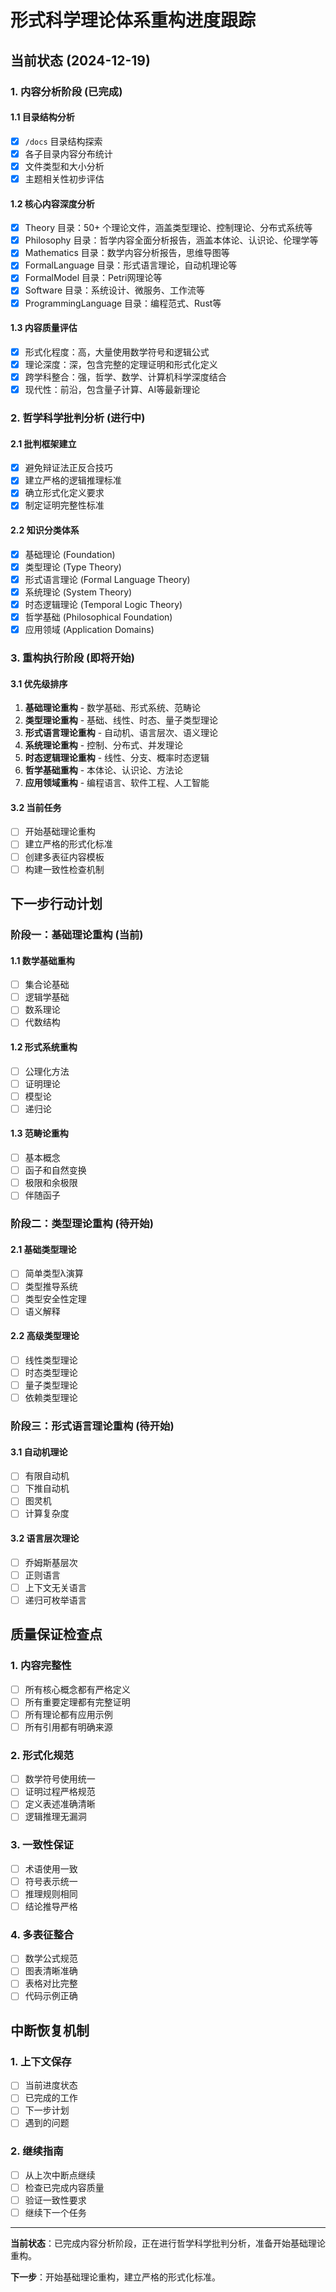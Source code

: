 # 形式科学理论体系重构进度跟踪

## 当前状态 (2024-12-19)

### 1. 内容分析阶段 (已完成)

#### 1.1 目录结构分析
- [x] `/docs` 目录结构探索
- [x] 各子目录内容分布统计
- [x] 文件类型和大小分析
- [x] 主题相关性初步评估

#### 1.2 核心内容深度分析
- [x] Theory 目录：50+ 个理论文件，涵盖类型理论、控制理论、分布式系统等
- [x] Philosophy 目录：哲学内容全面分析报告，涵盖本体论、认识论、伦理学等
- [x] Mathematics 目录：数学内容分析报告，思维导图等
- [x] FormalLanguage 目录：形式语言理论，自动机理论等
- [x] FormalModel 目录：Petri网理论等
- [x] Software 目录：系统设计、微服务、工作流等
- [x] ProgrammingLanguage 目录：编程范式、Rust等

#### 1.3 内容质量评估
- [x] 形式化程度：高，大量使用数学符号和逻辑公式
- [x] 理论深度：深，包含完整的定理证明和形式化定义
- [x] 跨学科整合：强，哲学、数学、计算机科学深度结合
- [x] 现代性：前沿，包含量子计算、AI等最新理论

### 2. 哲学科学批判分析 (进行中)

#### 2.1 批判框架建立
- [x] 避免辩证法正反合技巧
- [x] 建立严格的逻辑推理标准
- [x] 确立形式化定义要求
- [x] 制定证明完整性标准

#### 2.2 知识分类体系
- [x] 基础理论 (Foundation)
- [x] 类型理论 (Type Theory)
- [x] 形式语言理论 (Formal Language Theory)
- [x] 系统理论 (System Theory)
- [x] 时态逻辑理论 (Temporal Logic Theory)
- [x] 哲学基础 (Philosophical Foundation)
- [x] 应用领域 (Application Domains)

### 3. 重构执行阶段 (即将开始)

#### 3.1 优先级排序
1. **基础理论重构** - 数学基础、形式系统、范畴论
2. **类型理论重构** - 基础、线性、时态、量子类型理论
3. **形式语言理论重构** - 自动机、语言层次、语义理论
4. **系统理论重构** - 控制、分布式、并发理论
5. **时态逻辑理论重构** - 线性、分支、概率时态逻辑
6. **哲学基础重构** - 本体论、认识论、方法论
7. **应用领域重构** - 编程语言、软件工程、人工智能

#### 3.2 当前任务
- [ ] 开始基础理论重构
- [ ] 建立严格的形式化标准
- [ ] 创建多表征内容模板
- [ ] 构建一致性检查机制

## 下一步行动计划

### 阶段一：基础理论重构 (当前)

#### 1.1 数学基础重构
- [ ] 集合论基础
- [ ] 逻辑学基础
- [ ] 数系理论
- [ ] 代数结构

#### 1.2 形式系统重构
- [ ] 公理化方法
- [ ] 证明理论
- [ ] 模型论
- [ ] 递归论

#### 1.3 范畴论重构
- [ ] 基本概念
- [ ] 函子和自然变换
- [ ] 极限和余极限
- [ ] 伴随函子

### 阶段二：类型理论重构 (待开始)

#### 2.1 基础类型理论
- [ ] 简单类型λ演算
- [ ] 类型推导系统
- [ ] 类型安全性定理
- [ ] 语义解释

#### 2.2 高级类型理论
- [ ] 线性类型理论
- [ ] 时态类型理论
- [ ] 量子类型理论
- [ ] 依赖类型理论

### 阶段三：形式语言理论重构 (待开始)

#### 3.1 自动机理论
- [ ] 有限自动机
- [ ] 下推自动机
- [ ] 图灵机
- [ ] 计算复杂度

#### 3.2 语言层次理论
- [ ] 乔姆斯基层次
- [ ] 正则语言
- [ ] 上下文无关语言
- [ ] 递归可枚举语言

## 质量保证检查点

### 1. 内容完整性
- [ ] 所有核心概念都有严格定义
- [ ] 所有重要定理都有完整证明
- [ ] 所有理论都有应用示例
- [ ] 所有引用都有明确来源

### 2. 形式化规范
- [ ] 数学符号使用统一
- [ ] 证明过程严格规范
- [ ] 定义表述准确清晰
- [ ] 逻辑推理无漏洞

### 3. 一致性保证
- [ ] 术语使用一致
- [ ] 符号表示统一
- [ ] 推理规则相同
- [ ] 结论推导严格

### 4. 多表征整合
- [ ] 数学公式规范
- [ ] 图表清晰准确
- [ ] 表格对比完整
- [ ] 代码示例正确

## 中断恢复机制

### 1. 上下文保存
- [ ] 当前进度状态
- [ ] 已完成的工作
- [ ] 下一步计划
- [ ] 遇到的问题

### 2. 继续指南
- [ ] 从上次中断点继续
- [ ] 检查已完成内容质量
- [ ] 验证一致性要求
- [ ] 继续下一个任务

---

**当前状态**：已完成内容分析阶段，正在进行哲学科学批判分析，准备开始基础理论重构。

**下一步**：开始基础理论重构，建立严格的形式化标准。 
